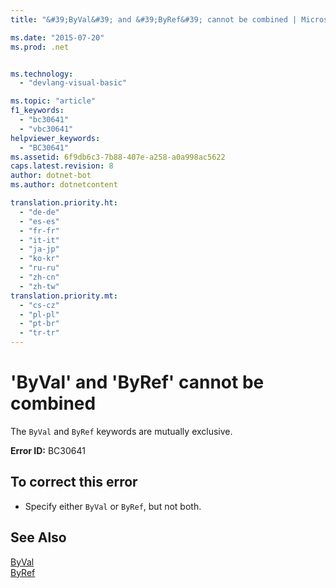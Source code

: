 ```yaml
---
title: "&#39;ByVal&#39; and &#39;ByRef&#39; cannot be combined | Microsoft Docs"

ms.date: "2015-07-20"
ms.prod: .net


ms.technology: 
  - "devlang-visual-basic"

ms.topic: "article"
f1_keywords: 
  - "bc30641"
  - "vbc30641"
helpviewer_keywords: 
  - "BC30641"
ms.assetid: 6f9db6c3-7b88-407e-a258-a0a998ac5622
caps.latest.revision: 8
author: dotnet-bot
ms.author: dotnetcontent

translation.priority.ht: 
  - "de-de"
  - "es-es"
  - "fr-fr"
  - "it-it"
  - "ja-jp"
  - "ko-kr"
  - "ru-ru"
  - "zh-cn"
  - "zh-tw"
translation.priority.mt: 
  - "cs-cz"
  - "pl-pl"
  - "pt-br"
  - "tr-tr"
---
```

# &#39;ByVal&#39; and &#39;ByRef&#39; cannot be combined
The `ByVal` and `ByRef` keywords are mutually exclusive.  
  
 **Error ID:** BC30641  
  
## To correct this error  
  
-   Specify either `ByVal` or `ByRef`, but not both.  
  
## See Also  
 [ByVal](../../visual-basic/language-reference/modifiers/byval.md)   
 [ByRef](../../visual-basic/language-reference/modifiers/byref.md)